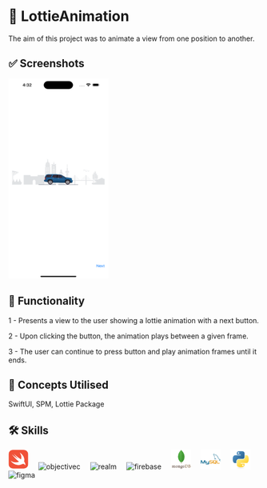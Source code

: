 # 🎯 LottieAnimation
The aim of this project was to animate a view from one position to another.

## ✅ Screenshots

<p>
<img src="https://github.com/hadiachaudhary10/LottieAnimation/blob/main/LottieAnimation/Simulator%20Screen%20Shot%20-%20iPhone%2014%20Pro%20Max%20-%202024-02-07%20at%2016.32.05.png" width="200" height="400" />
</p>

## 🚀 Functionality
<p> 1 - Presents a view to the user showing a lottie animation with a next button.</p>
<p> 2 - Upon clicking the button, the animation plays between a given frame.</p>
<p> 3 - The user can continue to press button and play animation frames until it ends.</p>

## 💯 Concepts Utilised
SwiftUI, SPM, Lottie Package


## 🛠 Skills
<p align="left">
  <img src="https://raw.githubusercontent.com/devicons/devicon/master/icons/swift/swift-original.svg" alt="swift" width="40" height="40"/>
  &nbsp; &nbsp;
   <img src="https://www.vectorlogo.zone/logos/apple_objectivec/apple_objectivec-icon.svg" alt="objectivec" width="40" height="40"/>
  &nbsp; &nbsp;
   <img src="https://raw.githubusercontent.com/bestofjs/bestofjs-webui/8665e8c267a0215f3159df28b33c365198101df5/public/logos/realm.svg" alt="realm" width="40" height="40"/>
  &nbsp; &nbsp;
  <img src="https://www.vectorlogo.zone/logos/firebase/firebase-icon.svg" alt="firebase" width="40" height="40"/>
  &nbsp; &nbsp;
  <img src="https://raw.githubusercontent.com/devicons/devicon/master/icons/mongodb/mongodb-original-wordmark.svg" alt="mongodb" width="40" height="40"/>
  &nbsp; &nbsp;
  <img src="https://raw.githubusercontent.com/devicons/devicon/master/icons/mysql/mysql-original-wordmark.svg" alt="mysql" width="40" height="40"/> 
  &nbsp; &nbsp;
  <img src="https://raw.githubusercontent.com/devicons/devicon/master/icons/python/python-original.svg" alt="python" width="40" height="40"/>
  &nbsp; &nbsp;
   <img src="https://www.vectorlogo.zone/logos/figma/figma-icon.svg" alt="figma" width="40" height="40"/> 
  &nbsp; &nbsp;
</p>
